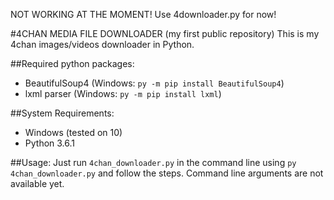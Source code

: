 NOT WORKING AT THE MOMENT! Use 4downloader.py for now!


#4CHAN MEDIA FILE DOWNLOADER (my first public repository)
This is my 4chan images/videos downloader in Python.

##Required python packages:
* BeautifulSoup4 (Windows: `py -m pip install BeautifulSoup4`)
* lxml parser (Windows: `py -m pip install lxml`)

##System Requirements:
* Windows (tested on 10)
* Python 3.6.1

##Usage:
Just run `4chan_downloader.py` in the command line using `py 4chan_downloader.py` and follow the steps. Command line arguments are not available yet.

